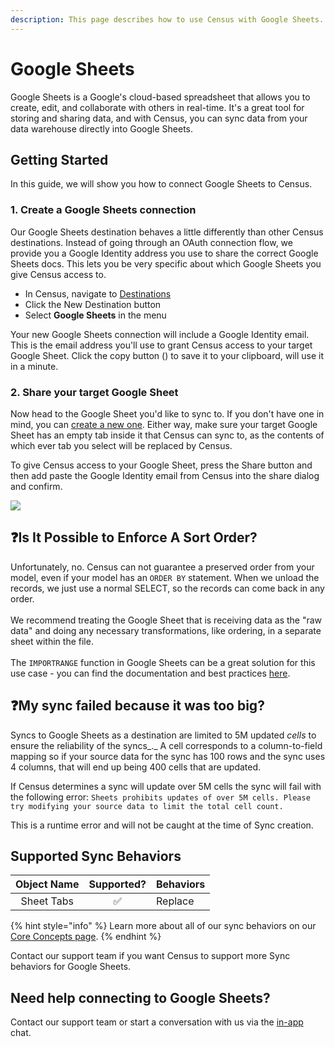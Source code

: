 ```yaml
---
description: This page describes how to use Census with Google Sheets.
---
```


# Google Sheets

Google Sheets is a Google's cloud-based spreadsheet that allows you to create, edit, and collaborate with others in real-time. It's a great tool for storing and sharing data, and with Census, you can sync data from your data warehouse directly into Google Sheets.

## Getting Started

In this guide, we will show you how to connect Google Sheets to Census.

### 1. Create a Google Sheets connection

Our Google Sheets destination behaves a little differently than other Census destinations. Instead of going through an OAuth connection flow, we provide you a Google Identity address you use to share the correct Google Sheets docs. This lets you be very specific about which Google Sheets you give Census access to.

* In Census, navigate to [Destinations](https://app.getcensus.com/destinations)
* Click the New Destination button
* Select **Google Sheets** in the menu

Your new Google Sheets connection will include a Google Identity email. This is the email address you'll use to grant Census access to your target Google Sheet. Click the copy button (<img src="../.gitbook/assets/copy-solid.svg" alt="" data-size="line">) to save it to your clipboard, will use it in a minute.

### 2. Share your target Google Sheet

Now head to the Google Sheet you'd like to sync to. If you don't have one in mind, you can [create a new one](https://sheets.new). Either way, make sure your target Google Sheet has an empty tab inside it that Census can sync to, as the contents of which ever tab you select will be replaced by Census.

To give Census access to your Google Sheet, press the Share button and then add paste the Google Identity email from Census into the share dialog and confirm.

![](../.gitbook/assets/screely-1622879521880.png)

## :question:Is It Possible to Enforce A Sort Order?

Unfortunately, no. Census can not guarantee a preserved order from your model, even if your model has an `ORDER BY` statement. When we unload the records, we just use a normal SELECT, so the records can come back in any order.\
\
We recommend treating the Google Sheet that is receiving data as the "raw data" and doing any necessary transformations, like ordering, in a separate sheet within the file.\
\
The `IMPORTRANGE` function in Google Sheets can be a great solution for this use case - you can find the documentation and best practices [here](https://support.google.com/docs/answer/3093340).

## :question:My sync failed because it was too big?

Syncs to Google Sheets as a destination are limited to 5M updated _cells_ to ensure the reliability of the syncs\_.\_ A cell corresponds to a column-to-field mapping so if your source data for the sync has 100 rows and the sync uses 4 columns, that will end up being 400 cells that are updated.

If Census determines a sync will update over 5M cells the sync will fail with the following error: `Sheets prohibits updates of over 5M cells. Please try modifying your source data to limit the total cell count.`

This is a runtime error and will not be caught at the time of Sync creation.

## Supported Sync Behaviors

| **Object Name** | **Supported?** | **Behaviors** |
| :-------------: | :------------: | ------------- |
|    Sheet Tabs   |        ✅       | Replace       |

{% hint style="info" %}
Learn more about all of our sync behaviors on our [Core Concepts page](broken-reference).
{% endhint %}

Contact our support team if you want Census to support more Sync behaviors for Google Sheets.

## Need help connecting to Google Sheets?

Contact our support team or start a conversation with us via the [in-app](https://app.getcensus.com) chat.
